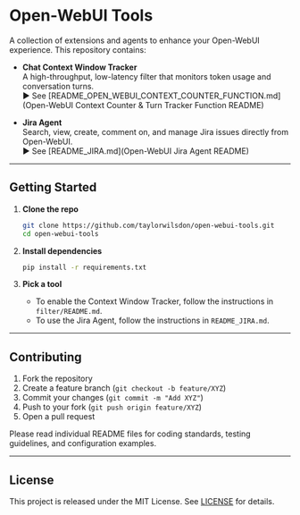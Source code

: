 # Open-WebUI Tools

A collection of extensions and agents to enhance your Open-WebUI experience. This repository contains:

- **Chat Context Window Tracker**  
  A high-throughput, low-latency filter that monitors token usage and conversation turns.  
  ▶️ See [README_OPEN_WEBUI_CONTEXT_COUNTER_FUNCTION.md](Open-WebUI Context Counter & Turn Tracker Function README)

- **Jira Agent**  
  Search, view, create, comment on, and manage Jira issues directly from Open-WebUI.  
  ▶️ See [README_JIRA.md](Open-WebUI Jira Agent README)

---

## Getting Started

1. **Clone the repo**  
   ```bash
   git clone https://github.com/taylorwilsdon/open-webui-tools.git
   cd open-webui-tools
   ```

2. **Install dependencies**  
   ```bash
   pip install -r requirements.txt
   ```

3. **Pick a tool**  
   - To enable the Context Window Tracker, follow the instructions in `filter/README.md`.  
   - To use the Jira Agent, follow the instructions in `README_JIRA.md`.

---

## Contributing

1. Fork the repository  
2. Create a feature branch (`git checkout -b feature/XYZ`)  
3. Commit your changes (`git commit -m "Add XYZ"`)  
4. Push to your fork (`git push origin feature/XYZ`)  
5. Open a pull request

Please read individual README files for coding standards, testing guidelines, and configuration examples.

---

## License

This project is released under the MIT License. See [LICENSE](LICENSE) for details.
